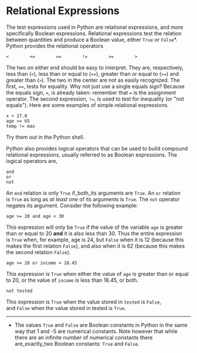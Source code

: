# Relational Expressions

The test expressions used in Python are relational expressions, and more
specifically Boolean expressions. Relational expressions test the
relation between quantities and produce a Boolean value,
either `True` or `False`*. Python provides the relational operators

    <        <=        ==        !=        >=        >

The two on either end should be easy to interpret. They are,
respectively, less than (`<`), less than or equal to (`<=`), greater
than or equal to (`>=`) and greater than (`>`). The two in the center
are not as easily recognized. The first, `==`, tests for equality. Why
not just use a single equals sign? Because the equals sign, `=`, is
already taken: remember that `=` is the assignment operator. The second
expression, `!=`, is used to test for inequality (or "not equals").
Here are some examples of simple relational expressions.

    x < 27.8
    age >= 65
    temp != max

Try them out in the Python shell.

Python also provides logical operators that can be used to build
compound relational expressions, usually referred to as Boolean
expressions. The logical operators are,

    and
    or
    not

An `and` relation is only `True` if_both_its arguments are `True`.
An `or` relation is `True` as long as *at least one* of its arguments
is `True`. The `not` operator negates its argument. Consider the
following example:

    age >= 20 and age < 30

This expression will only be `True` if the value of the
variable `age` is greater than or equal to 20 **and** it is also less
than 30. Thus the entire expression is `True` when, for example, age is
24, but `False` when it is 12 (because this makes the first
relation `False`), and also when it is 62 (because this makes the second
relation `False`).

    age >= 20 or income < 18.45

This expression is `True` when either the value of `age` is greater than
or equal to 20, or the value of `income` is less than 18.45, or both.

    not tested

This expression is `True` when the value stored in `tested` is `False`,
and `False` when the value stored in tested is `True`.

------------------------------------------------------------------------

* The values `True` and `False` are Boolean constants in Python in the
same way that 1 and -5 are numerical constants. Note however that while
there are an infinite number of numerical constants there
are_exactly_two Boolean constants: `True` and `False`.
